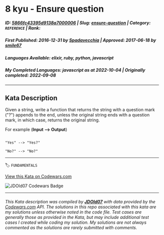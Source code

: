 # 8 kyu - Ensure question

##### **ID**: [5866fc43395d9138a7000006](https://www.codewars.com/kata/5866fc43395d9138a7000006) | **Slug**: [ensure-question](https://www.codewars.com/kata/5866fc43395d9138a7000006) | **Category**: `REFERENCE` | **Rank**: <span style="color:white">8 kyu</span>

##### **First Published**: 2016-12-31 ***by*** [Spadavecchia](https://www.codewars.com/users/Spadavecchia) | **Approved**: 2017-06-18 ***by*** [smile67](https://www.codewars.com/users/smile67)

##### **Languages Available**: elixir, ruby, python, javascript

##### **My Completed Languages**: javascript ***as at*** 2022-10-04 | **Originally completed**: 2022-09-08

---

## Kata Description


Given a string, write a function that returns the string with a question mark ("?") appends to the end, unless the original string ends with a question mark, in which case, returns the original string.



For example (**Input --> Output**)

```

"Yes" --> "Yes?" 

"No?" --> "No?"

```



---


🏷 `FUNDAMENTALS`


[View this Kata on Codewars.com](https://www.codewars.com/kata/5866fc43395d9138a7000006)

![](https://www.codewars.com/users/jdold07/badges/large "JDOld07 Codewars Badge")

---

###### *This Kata description was compiled by [**JDOld07**](https://tpstech.dev) with data provided by the [Codewars.com](https://www.codewars.com) API.  The solutions in this repo associated with this kata are my solutions unless otherwise noted in the code file.  Test cases are generally those as provided in the Kata, but may include additional test cases I created while coding my solution.  My solutions are not always commented as the solutions are rarely submitted with comments.*
